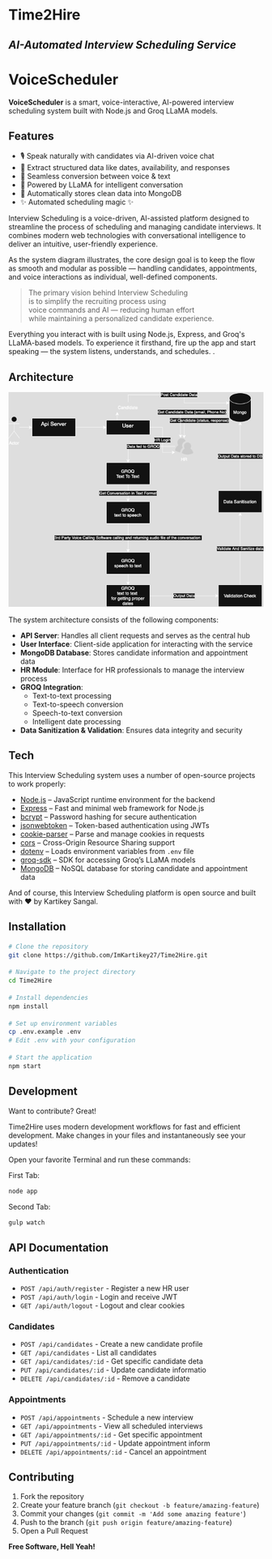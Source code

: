 # Time2Hire
## _AI-Automated Interview Scheduling Service_


# VoiceScheduler

**VoiceScheduler** is a smart, voice-interactive, AI-powered interview scheduling system built with Node.js and Groq LLaMA models.

## Features

- 🎙️ Speak naturally with candidates via AI-driven voice chat  
- 📅 Extract structured data like dates, availability, and responses  
- 🔁 Seamless conversion between voice & text  
- 🧠 Powered by LLaMA for intelligent conversation  
- 💾 Automatically stores clean data into MongoDB  
- ✨ Automated scheduling magic ✨

Interview Scheduling is a voice-driven, AI-assisted platform designed to streamline the process of scheduling and managing candidate interviews. It combines modern web technologies with conversational intelligence to deliver an intuitive, user-friendly experience.

As the system diagram illustrates, the core design goal is to keep the flow as smooth and modular as possible — handling candidates, appointments, and voice interactions as individual, well-defined components.

> The primary vision behind Interview Scheduling  
> is to simplify the recruiting process using  
> voice commands and AI — reducing human effort  
> while maintaining a personalized candidate experience.

Everything you interact with is built using Node.js, Express, and Groq's LLaMA-based models. To experience it firsthand, fire up the app and start speaking — the system listens, understands, and schedules.
.

## Architecture

![Time2Hire Architecture](./public/images/architecture.png)

The system architecture consists of the following components:

- **API Server**: Handles all client requests and serves as the central hub
- **User Interface**: Client-side application for interacting with the service
- **MongoDB Database**: Stores candidate information and appointment data
- **HR Module**: Interface for HR professionals to manage the interview process
- **GROQ Integration**:
  - Text-to-text processing
  - Text-to-speech conversion
  - Speech-to-text conversion
  - Intelligent date processing
- **Data Sanitization & Validation**: Ensures data integrity and security

## Tech

This Interview Scheduling system uses a number of open-source projects to work properly:

- [Node.js](https://nodejs.org/) – JavaScript runtime environment for the backend
- [Express](https://expressjs.com/) – Fast and minimal web framework for Node.js
- [bcrypt](https://www.npmjs.com/package/bcrypt) – Password hashing for secure authentication
- [jsonwebtoken](https://www.npmjs.com/package/jsonwebtoken) – Token-based authentication using JWTs
- [cookie-parser](https://www.npmjs.com/package/cookie-parser) – Parse and manage cookies in requests
- [cors](https://www.npmjs.com/package/cors) – Cross-Origin Resource Sharing support
- [dotenv](https://www.npmjs.com/package/dotenv) – Loads environment variables from `.env` file
- [groq-sdk](https://www.npmjs.com/package/groq-sdk) – SDK for accessing Groq’s LLaMA models
- [MongoDB](https://www.mongodb.com/) – NoSQL database for storing candidate and appointment data

And of course, this Interview Scheduling platform is open source and built with ❤️ by Kartikey Sangal.

## Installation

```sh
# Clone the repository
git clone https://github.com/ImKartikey27/Time2Hire.git

# Navigate to the project directory
cd Time2Hire

# Install dependencies
npm install

# Set up environment variables
cp .env.example .env
# Edit .env with your configuration

# Start the application
npm start
```


## Development

Want to contribute? Great!

Time2Hire uses modern development workflows for fast and efficient development.
Make changes in your files and instantaneously see your updates!

Open your favorite Terminal and run these commands:

First Tab:
```sh
node app
```

Second Tab:
```sh
gulp watch
```

## API Documentation

### Authentication

- `POST /api/auth/register` - Register a new HR user
- `POST /api/auth/login` - Login and receive JWT
- `GET /api/auth/logout` - Logout and clear cookies

### Candidates

- `POST /api/candidates` - Create a new candidate profile
- `GET /api/candidates` - List all candidates
- `GET /api/candidates/:id` - Get specific candidate deta
- `PUT /api/candidates/:id` - Update candidate informatio
- `DELETE /api/candidates/:id` - Remove a candidate

### Appointments

- `POST /api/appointments` - Schedule a new interview
- `GET /api/appointments` - View all scheduled interviews
- `GET /api/appointments/:id` - Get specific appointment 
- `PUT /api/appointments/:id` - Update appointment inform
- `DELETE /api/appointments/:id` - Cancel an appointment


## Contributing

1. Fork the repository
2. Create your feature branch (`git checkout -b feature/amazing-feature`)
3. Commit your changes (`git commit -m 'Add some amazing feature'`)
4. Push to the branch (`git push origin feature/amazing-feature`)
5. Open a Pull Request

**Free Software, Hell Yeah!**

[//]: # (These are reference links used in the body of this note and get stripped out when the markdown processor does its job. There is no need to format nicely because it shouldn't be seen. Thanks SO - http://stackoverflow.com/questions/4823468/store-comments-in-markdown-syntax)

   [dill]: <https://github.com/joemccann/dillinger>
   [git-repo-url]: <https://github.com/joemccann/dillinger.git>
   [john gruber]: <http://daringfireball.net>
   [df1]: <http://daringfireball.net/projects/markdown/>
   [markdown-it]: <https://github.com/markdown-it/markdown-it>
   [Ace Editor]: <http://ace.ajax.org>
   [node.js]: <http://nodejs.org>
   [Twitter Bootstrap]: <http://twitter.github.com/bootstrap/>
   [jQuery]: <http://jquery.com>
   [@tjholowaychuk]: <http://twitter.com/tjholowaychuk>
   [express]: <http://expressjs.com>
   [AngularJS]: <http://angularjs.org>
   [Gulp]: <http://gulpjs.com>

   [PlDb]: <https://github.com/joemccann/dillinger/tree/master/plugins/dropbox/README.md>
   [PlGh]: <https://github.com/joemccann/dillinger/tree/master/plugins/github/README.md>
   [PlGd]: <https://github.com/joemccann/dillinger/tree/master/plugins/googledrive/README.md>
   [PlOd]: <https://github.com/joemccann/dillinger/tree/master/plugins/onedrive/README.md>
   [PlMe]: <https://github.com/joemccann/dillinger/tree/master/plugins/medium/README.md>
   [PlGa]: <https://github.com/RahulHP/dillinger/blob/master/plugins/googleanalytics/README.md>
